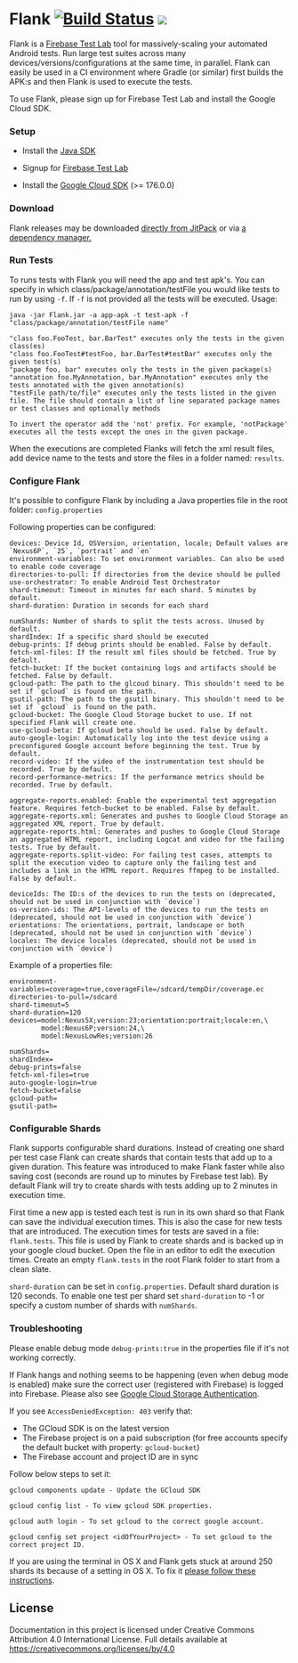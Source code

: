 # Flank [![Build Status](https://travis-ci.org/TestArmada/flank.svg?branch=master)](https://travis-ci.org/TestArmada/flank) [![](https://jitpack.io/v/TestArmada/flank.svg)](https://jitpack.io/#TestArmada/flank)

Flank is a [Firebase Test Lab](https://firebase.google.com/docs/test-lab/?gclid=CjwKEAiA0fnFBRC6g8rgmICvrw0SJADx1_zAFTUPL4ffVSc5srwKT_Up4vJb15Ik4iIxIK4bQ5J-vxoCIS3w_wcB) tool for massively-scaling your automated Android tests. Run large test suites across many devices/versions/configurations at the same time, in parallel. Flank can easily be used in a CI environment where Gradle (or similar) first builds the APK:s and then Flank is used to execute the tests.

To use Flank, please sign up for Firebase Test Lab and install the Google Cloud SDK.

### Setup

* Install the [Java SDK](http://www.oracle.com/technetwork/java/javase/downloads/jdk8-downloads-2133151.html)

* Signup for [Firebase Test Lab](https://firebase.google.com/)

* Install the [Google Cloud SDK](https://cloud.google.com/sdk/docs/) (>= 176.0.0)

### Download

Flank releases may be downloaded [directly from JitPack](https://jitpack.io/com/github/TestArmada/flank/) or via [a dependency manager.](https://jitpack.io/#TestArmada/flank)


### Run Tests

To runs tests with Flank you will need the app and test apk's. You can specify in which class/package/annotation/testFile you would like tests to run by using ```-f```. If ```-f``` is not provided all the tests will be executed. Usage:

```
java -jar Flank.jar -a app-apk -t test-apk -f "class/package/annotation/testFile name"

"class foo.FooTest, bar.BarTest" executes only the tests in the given class(es)
"class foo.FooTest#testFoo, bar.BarTest#testBar" executes only the given test(s)
"package foo, bar" executes only the tests in the given package(s)
"annotation foo.MyAnnotation, bar.MyAnnotation" executes only the tests annotated with the given annotation(s)
"testFile path/to/file" executes only the tests listed in the given file. The file should contain a list of line separated package names or test classes and optionally methods

To invert the operator add the 'not' prefix. For example, 'notPackage' executes all the tests except the ones in the given package.
```

When the executions are completed Flanks will fetch the xml result files, add device name to the tests and store the files in a folder named: ```results```.

### Configure Flank

It's possible to configure Flank by including a Java properties file in the root folder: ```config.properties```

Following properties can be configured:

```
devices: Device Id, OSVersion, orientation, locale; Default values are `Nexus6P`, `25`, `portrait` and `en`
environment-variables: To set environment variables. Can also be used to enable code coverage
directories-to-pull: If directories from the device should be pulled
use-orchestrator: To enable Android Test Orchestrator
shard-timeout: Timeout in minutes for each shard. 5 minutes by default.
shard-duration: Duration in seconds for each shard

numShards: Number of shards to split the tests across. Unused by default.
shardIndex: If a specific shard should be executed
debug-prints: If debug prints should be enabled. False by default.
fetch-xml-files: If the result xml files should be fetched. True by default.
fetch-bucket: If the bucket containing logs and artifacts should be fetched. False by default.
gcloud-path: The path to the glcoud binary. This shouldn't need to be set if `gcloud` is found on the path.
gsutil-path: The path to the gsutil binary. This shouldn't need to be set if `gcloud` is found on the path.
gcloud-bucket: The Google Cloud Storage bucket to use. If not specified Flank will create one.
use-gcloud-beta: If gcloud beta should be used. False by default.
auto-google-login: Automatically log into the test device using a preconfigured Google account before beginning the test. True by default.
record-video: If the video of the instrumentation test should be recorded. True by default.
record-performance-metrics: If the performance metrics should be recorded. True by default.

aggregate-reports.enabled: Enable the experimental test aggregation feature. Requires fetch-bucket to be enabled. False by default.
aggregate-reports.xml: Generates and pushes to Google Cloud Storage an aggregated XML report. True by default.
aggregate-reports.html: Generates and pushes to Google Cloud Storage an aggregated HTML report, including Logcat and video for the failing tests. True by default.
aggregate-reports.split-video: For failing test cases, attempts to split the execution video to capture only the failing test and includes a link in the HTML report. Requires ffmpeg to be installed. False by default.

deviceIds: The ID:s of the devices to run the tests on (deprecated, should not be used in conjunction with `device`)
os-version-ids: The API-levels of the devices to run the tests on (deprecated, should not be used in conjunction with `device`)
orientations: The orientations, portrait, landscape or both (deprecated, should not be used in conjunction with `device`)
locales: The device locales (deprecated, should not be used in conjunction with `device`)
```

Example of a properties file:

```
environment-variables=coverage=true,coverageFile=/sdcard/tempDir/coverage.ec
directories-to-pull=/sdcard
shard-timeout=5
shard-duration=120
devices=model:Nexus5X;version:23;orientation:portrait;locale:en,\
        model:Nexus6P;version:24,\
        model:NexusLowRes;version:26

numShards=
shardIndex=
debug-prints=false
fetch-xml-files=true
auto-google-login=true
fetch-bucket=false
gcloud-path=
gsutil-path=
```

### Configurable Shards

Flank supports configurable shard durations. Instead of creating one shard per test case Flank can create shards that contain tests that add up to a given duration. This feature was introduced to make Flank faster while also saving cost (seconds are round up to minutes by Firebase test lab). By default Flank will try to create shards with tests adding up to 2 minutes in execution time.

First time a new app is tested each test is run in its own shard so that Flank can save the individual execution times. This is also the case for new tests that are introduced. The execution times for tests are saved in a file: ```flank.tests```. This file is used by Flank to create shards and is backed up in your google cloud bucket. Open the file in an editor to edit the execution times. Create an empty ```flank.tests``` in the root Flank folder to start from a clean slate.

```shard-duration``` can be set in ```config.properties```. Default shard duration is 120 seconds. To enable one test per shard set ```shard-duration``` to -1 or specify a custom number of shards with ```numShards```.

### Troubleshooting

Please enable debug mode ```debug-prints:true``` in the properties file if it's not working correctly.

If Flank hangs and nothing seems to be happening (even when debug mode is enabled) make sure the correct user (registered with Firebase) is logged into Firebase. Please also see [Google Cloud Storage Authentication](https://cloud.google.com/storage/docs/authentication).

If you see `AccessDeniedException: 403` verify that:
- The GCloud SDK is on the latest version
- The Firebase project is on a paid subscription (for free accounts specify the default bucket with property: `gcloud-bucket`)
- The Firebase account and project ID are in sync

Follow below steps to set it:

```
gcloud components update - Update the GCloud SDK

gcloud config list - To view gcloud SDK properties.

gcloud auth login - To set gcloud to the correct google account.

gcloud config set project <idOfYourProject> - To set gcloud to the correct project ID.

```

If you are using the terminal in OS X and Flank gets stuck at around 250 shards its because of a setting in OS X. To fix it [please follow these instructions](https://blog.dekstroza.io/ulimit-shenanigans-on-osx-el-capitan/).

## License
Documentation in this project is licensed under Creative Commons Attribution 4.0 International License. Full details available at https://creativecommons.org/licenses/by/4.0

